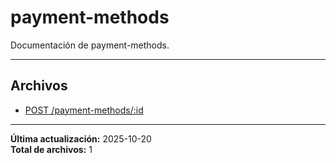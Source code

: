 # payment-methods

Documentación de payment-methods.

---

## Archivos

- [POST /payment-methods/:id](./payment-methods-create.md)

---

**Última actualización:** 2025-10-20  
**Total de archivos:** 1
